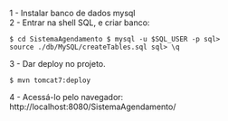 1 - Instalar banco de dados mysql\
2 - Entrar na shell SQL, e criar banco:\
    <pre><code>$ cd SistemaAgendamento
    $ mysql -u $SQL_USER -p
    sql> source ./db/MySQL/createTables.sql
    sql> \q
    </code></pre>


3 - Dar deploy no projeto.\
    <pre><code>$ mvn tomcat7:deploy
    </code></pre>


4 - Acessá-lo pelo navegador:\
    http://localhost:8080/SistemaAgendamento/

